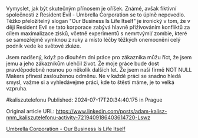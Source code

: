 Vymyslet, jak být skutečným přínosem je oříšek. Známé, avšak fiktivní společnosti z Resident Evil - Umbrella Corporation se to úplně nepovedlo. Těžko přeložitelný slogan "Our Business Is Life Itself" je ironický v tom, že v ději Resident Evil se tato korporace zabývá hlavně přiživováním konfliktů za cílem maximalizace zisků, včetně experimentů s nemrtvými/ zombie, které se samozřejmě vymknou z ruky a místo léčby těžkých onemocnění celý podnik vede ke světové zkáze.

Jsem nadšený, když po dlouhém dni práce pro zákazníka můžu říct, že jsem jemu a jeho zákazníkům ulehčil život. Že moje práce bude dost pravděpodobně nosnou po několik dalších let. Že jsem naší firmě NOT NULL Makers přinesl zaslouženou odměnu. Ne v každé práci se snadno hledá smysl, važme si a vyhledávejme práci, kde to štěstí máme, je to velká vzpruha.

#kaliszutelefonu
Published: 2024-07-17T20:34:40.175 in Prague

Original article URL: https://www.linkedin.com/posts/adam-kalisz-nnm_kaliszutelefonu-activity-7219409186403614720-Lswz

[Umbrella Corporation - Our Business Is Life Itself](./media/umbrella-corporation.jpg)
